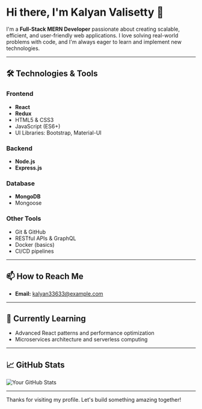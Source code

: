 # Hi there, I'm Kalyan Valisetty 👋

I'm a **Full-Stack MERN Developer** passionate about creating scalable, efficient, and user-friendly web applications. I love solving real-world problems with code, and I'm always eager to learn and implement new technologies.

---

## 🛠️ Technologies & Tools

### Frontend
- **React**
- **Redux**
- HTML5 & CSS3
- JavaScript (ES6+)
- UI Libraries: Bootstrap, Material-UI

### Backend
- **Node.js**
- **Express.js**

### Database
- **MongoDB**
- Mongoose

### Other Tools
- Git & GitHub
- RESTful APIs & GraphQL
- Docker (basics)
- CI/CD pipelines

---

## 📫 How to Reach Me

- **Email:** [kalyan33633@example.com](mailto:kalyan33633@gmail.com)

---

## 🌱 Currently Learning

- Advanced React patterns and performance optimization  
- Microservices architecture and serverless computing

---

## 📈 GitHub Stats

![Your GitHub Stats](https://github-readme-stats.vercel.app/api?username=yourusername&show_icons=true&theme=radical)

---

Thanks for visiting my profile. Let's build something amazing together!
